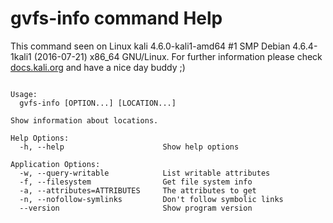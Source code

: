 # gvfs-info command Help
 
 This command seen on Linux kali 4.6.0-kali1-amd64 #1 SMP Debian 4.6.4-1kali1 (2016-07-21) x86_64 GNU/Linux. For further information please check [docs.kali.org](docs.kali.org) and have a nice day buddy ;) 

~~~

Usage:
  gvfs-info [OPTION...] [LOCATION...]

Show information about locations.

Help Options:
  -h, --help                      Show help options

Application Options:
  -w, --query-writable            List writable attributes
  -f, --filesystem                Get file system info
  -a, --attributes=ATTRIBUTES     The attributes to get
  -n, --nofollow-symlinks         Don't follow symbolic links
  --version                       Show program version


~~~
